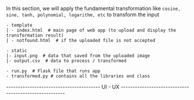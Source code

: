In this section, we will apply the fundamental transformation like `cosine, sine, tanh, polynomial, logarithm, etc` to transform the input

    - template
    | - index.html  # main page of web app (to upload and display the transformation result)
    | - notfound.html  # if the uploaded file is not accepted

    - static
    |- input.png  # data that saved from the uploaded image 
    |- output.csv  # data to process / transformed
    
    - run.py  # Flask file that runs app
    - transformed.py # contains all the libraries and class
    
   ---------------------------------------- UI - UX ------------------------------------------------------

